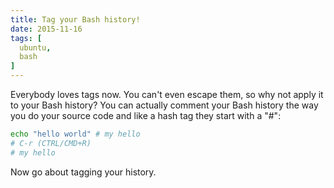 ```yaml
---
title: Tag your Bash history!
date: 2015-11-16
tags: [
  ubuntu,
  bash
]
---
```


Everybody loves tags now.  You can't even escape them, so why not apply it to
your Bash history? You can actually comment your Bash history the way you do
your source code and like a hash tag they start with a "#":

```bash
echo "hello world" # my hello
# C-r (CTRL/CMD+R)
# my hello
```

Now go about tagging your history.
